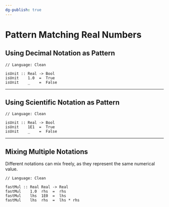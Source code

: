 ```yaml
---
dg-publish: true
---
```


# Pattern Matching Real Numbers

## Using Decimal Notation as Pattern

```Clean
// Language: Clean

isUnit :: Real -> Bool
isUnit    1.0  =  True
isUnit    _    =  False
```

---

## Using Scientific Notation as Pattern

```Clean
// Language: Clean

isUnit :: Real -> Bool
isUnit    1E1  =  True
isUnit    _    =  False
```

---

## Mixing Multiple Notations

Different notations can mix freely, as they represent the same numerical value.

```Clean
// Language: Clean

fastMul :: Real Real -> Real
fastMul    1.0  rhs  =  rhs
fastMul    lhs  1E0  =  lhs
fastMul    lhs  rhs  =  lhs * rhs
```